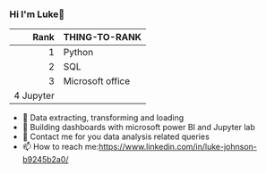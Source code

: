### Hi I'm Luke👋

| Rank | THING-TO-RANK |
|-----:|---------------|
|     1| Python             |
|     2| SQL              |
|     3| Microsoft office  
|     4 Jupyter



- 🔭 Data extracting, transforming and loading 
- 🌱 Building dashboards with microsoft power BI and Jupyter lab
- 🤔 Contact me for you data analysis related queries
- 📫 How to reach me:https://www.linkedin.com/in/luke-johnson-b9245b2a0/
